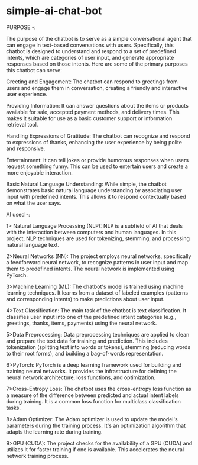 # simple-ai-chat-bot


PURPOSE -: 

The purpose of the chatbot is to serve as a simple conversational agent that can engage in text-based conversations with users. Specifically, this chatbot is designed to understand and respond to a set of predefined intents, which are categories of user input, and generate appropriate responses based on those intents. Here are some of the primary purposes this chatbot can serve:

Greeting and Engagement: The chatbot can respond to greetings from users and engage them in conversation, creating a friendly and interactive user experience.

Providing Information: It can answer questions about the items or products available for sale, accepted payment methods, and delivery times. This makes it suitable for use as a basic customer support or information retrieval tool.

Handling Expressions of Gratitude: The chatbot can recognize and respond to expressions of thanks, enhancing the user experience by being polite and responsive.

Entertainment: It can tell jokes or provide humorous responses when users request something funny. This can be used to entertain users and create a more enjoyable interaction.

Basic Natural Language Understanding: While simple, the chatbot demonstrates basic natural language understanding by associating user input with predefined intents. This allows it to respond contextually based on what the user says.



AI used -:


1> Natural Language Processing (NLP): NLP is a subfield of AI that deals with the interaction between computers and human languages. In this project, NLP techniques are used for tokenizing, stemming, and processing natural language text.

2>Neural Networks (NN): The project employs neural networks, specifically a feedforward neural network, to recognize patterns in user input and map them to predefined intents. The neural network is implemented using PyTorch.

3>Machine Learning (ML): The chatbot's model is trained using machine learning techniques. It learns from a dataset of labeled examples (patterns and corresponding intents) to make predictions about user input.

4>Text Classification: The main task of the chatbot is text classification. It classifies user input into one of the predefined intent categories (e.g., greetings, thanks, items, payments) using the neural network.

5>Data Preprocessing: Data preprocessing techniques are applied to clean and prepare the text data for training and prediction. This includes tokenization (splitting text into words or tokens), stemming (reducing words to their root forms), and building a bag-of-words representation.

6>PyTorch: PyTorch is a deep learning framework used for building and training neural networks. It provides the infrastructure for defining the neural network architecture, loss functions, and optimization.

7>Cross-Entropy Loss: The chatbot uses the cross-entropy loss function as a measure of the difference between predicted and actual intent labels during training. It is a common loss function for multiclass classification tasks.

8>Adam Optimizer: The Adam optimizer is used to update the model's parameters during the training process. It's an optimization algorithm that adapts the learning rate during training.

9>GPU (CUDA): The project checks for the availability of a GPU (CUDA) and utilizes it for faster training if one is available. This accelerates the neural network training process.






